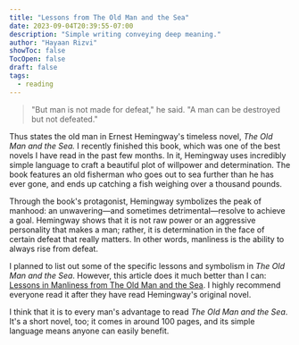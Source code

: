 ```yaml
---
title: "Lessons from The Old Man and the Sea"
date: 2023-09-04T20:39:55-07:00
description: "Simple writing conveying deep meaning."
author: "Hayaan Rizvi"
showToc: false
TocOpen: false
draft: false
tags:
  - reading
---
```


> "But man is not made for defeat," he said. "A man can be destroyed but not defeated."

Thus states the old man in Ernest Hemingway's timeless novel, _The Old Man and the Sea._ I recently finished this book, which was one of the best novels I have read in the past few months. In it, Hemingway uses incredibly simple language to craft a beautiful plot of willpower and determination. The book features an old fisherman who goes out to sea further than he has ever gone, and ends up catching a fish weighing over a thousand pounds.

Through the book's protagonist, Hemingway symbolizes the peak of manhood: an unwavering—and sometimes detrimental—resolve to achieve a goal. Hemingway shows that it is not raw power or an aggressive personality that makes a man; rather, it is determination in the face of certain defeat that really matters. In other words, manliness is the ability to always rise from defeat.

I planned to list out some of the specific lessons and symbolism in _The Old Man and the Sea_. However, this article does it much better than I can: [Lessons in Manliness from The Old Man and the Sea](https://www.artofmanliness.com/character/manly-lessons/lessons-in-manliness-from-the-old-man-and-the-sea/). I highly recommend everyone read it after they have read Hemingway's original novel.

I think that it is to every man's advantage to read _The Old Man and the Sea_. It's a short novel, too; it comes in around 100 pages, and its simple language means anyone can easily benefit.